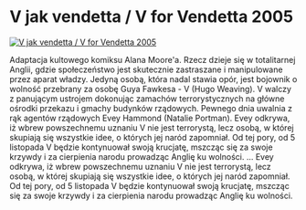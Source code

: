 V jak vendetta / V for Vendetta 2005 
=============
[![V jak vendetta / V for Vendetta 2005 ](http://vidos.pl/images/player.gif)](http://vidos.pl/v-jak-vendetta-v-for-vendetta-2005)

 Adaptacja kultowego komiksu Alana Moore'a. Rzecz dzieje się w totalitarnej Anglii, gdzie społeczeństwo jest skutecznie zastraszane i manipulowane przez aparat władzy. Jedyną osobą, która nadal stawia opór, jest bojownik o wolność przebrany za osobę Guya Fawkesa - V (Hugo Weaving). V walczy z panującym ustrojem dokonując zamachów terrorystycznych na główne ośrodki przekazu i gmachy budynków rządowych. Pewnego dnia uwalnia z rąk agentów rządowych Evey Hammond (Natalie Portman). Evey odkrywa, iż wbrew powszechnemu uznaniu V nie jest terrorystą, lecz osobą, w której skupiają się wszystkie idee, o których jej naród zapomniał. Od tej pory, od 5 listopada V będzie kontynuował swoją krucjatę, mszcząc się za swoje krzywdy i za cierpienia narodu prowadząc Anglię ku wolności.  ... Evey odkrywa, iż wbrew powszechnemu uznaniu V nie jest terrorystą, lecz osobą, w której skupiają się wszystkie idee, o których jej naród zapomniał. Od tej pory, od 5 listopada V będzie kontynuował swoją krucjatę, mszcząc się za swoje krzywdy i za cierpienia narodu prowadząc Anglię ku wolności.
